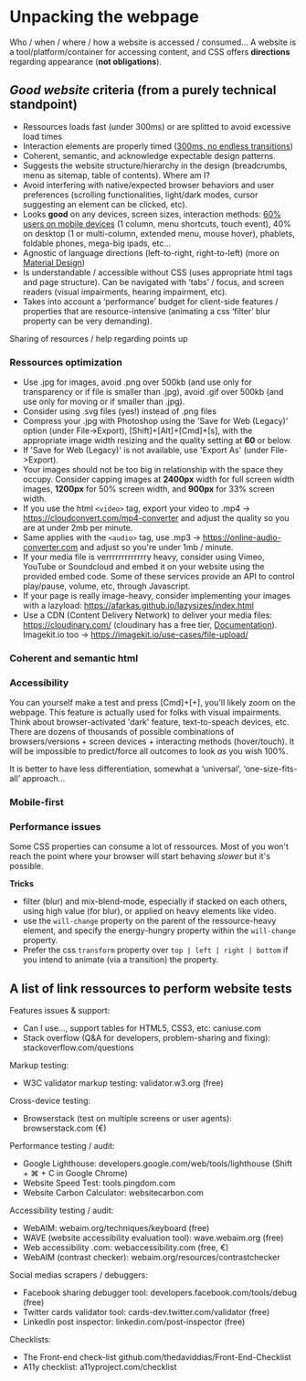 # Unpacking the webpage

Who / when / where / how a website is accessed / consumed…
A website is a tool/platform/container for accessing content, and CSS offers **directions** regarding appearance (**not obligations**).

## *Good website* criteria (from a purely technical standpoint)

- Ressources loads fast (under 300ms) or are splitted to avoid excessive load times
- Interaction elements are properly timed ([300ms, no endless transitions](https://ux.stackexchange.com/questions/66604/optimal-duration-for-animating-transitions ))
- Coherent, semantic, and acknowledge expectable design patterns.
- Suggests the website structure/hierarchy in the design (breadcrumbs, menu as sitemap, table of contents). Where am I?
- Avoid interfering with native/expected browser behaviors and user preferences (scrolling functionalities, light/dark modes, cursor suggesting an element can be clicked, etc). 
- Looks **good** on any devices, screen sizes, interaction methods: [60% users on mobile devices](https://gs.statcounter.com/platform-market-share/desktop-mobile-tablet) (1 column, menu shortcuts, touch event), 40% on desktop (1 or multi-column, extended menu, mouse hover), phablets, foldable phones, mega-big ipads, etc…
- Agnostic of language directions (left-to-right, right-to-left) (more on [Material Design](https://material.io/design/usability/bidirectionality.html#mirroring-layout))
- Is understandable / accessible without CSS (uses appropriate html tags and page structure). Can be navigated with ‘tabs’ / focus, and screen readers (visual impairments, hearing impairment, etc).
- Takes into account a ‘performance’ budget for client-side features / properties that are resource-intensive (animating a css ‘filter’ blur property can be very demanding).

Sharing of resources / help regarding points up

### Ressources optimization

- Use .jpg for images, avoid .png over 500kb (and use only for transparency or if file is smaller than .jpg), avoid .gif over 500kb (and use only for moving or if smaller than .jpg).
- Consider using .svg files (yes!) instead of .png files
- Compress your .jpg with Photoshop using the 'Save for Web (Legacy)' option (under File->Export), [Shift]+[Alt]+[Cmd]+[s], with the appropriate image width resizing and the quality setting at **60** or below.
- If 'Save for Web (Legacy)' is not available, use 'Export As' (under File->Export).
- Your images should not be too big in relationship with the space they occupy. Consider capping images at **2400px** width for full screen width images, **1200px** for 50% screen width, and **900px** for 33% screen width.
- If you use the html `<video>` tag, export your video to .mp4 -> https://cloudconvert.com/mp4-converter and adjust the quality so you are at under 2mb per minute.
- Same applies with the `<audio>` tag, use .mp3 -> https://online-audio-converter.com and adjust so you're under 1mb / minute.
- If your media file is verrrrrrrrrrrrry heavy, consider using Vimeo, YouTube or Soundcloud and embed it on your website using the provided embed code. Some of these services provide an API to control play/pause, volume, etc, through Javascript.
- If your page is really image-heavy, consider implementing your images with a lazyload: https://afarkas.github.io/lazysizes/index.html
- Use a CDN (Content Delivery Network) to deliver your media files: https://cloudinary.com/ (cloudinary has a free tier, [Documentation](https://cloudinary.com/documentation/image_optimization)). Imagekit.io too -> https://imagekit.io/use-cases/file-upload/

### Coherent and semantic html

### Accessibility

You can yourself make a test and press [Cmd]+[+], you'll likely zoom on the webpage. This feature is actually used for folks with visual impairments. Think about browser-activated 'dark' feature, text-to-speach devices, etc. There are dozens of thousands of possible combinations of browsers/versions + screen devices + interacting methods (hover/touch). It will be impossible to predict/force all outcomes to look *as* you wish 100%.

It is better to have less differentiation, somewhat a ‘universal’, ‘one-size-fits-all’ approach…

### Mobile-first

### Performance issues

Some CSS properties can consume a lot of ressources. Most of you won't reach the point where your browser will start behaving *slower* but it's possible.

**Tricks**

- filter (blur) and mix-blend-mode, especially if stacked on each others, using high value (for blur), or applied on heavy elements like video.
- use the `will-change` property on the parent of the ressource-heavy element, and specify the energy-hungry property within the `will-change` property.
- Prefer the css `transform` property over `top | left | right | bottom` if you intend to animate (via a transition) the property.
  
## A list of link ressources to perform website tests

Features issues & support:

- Can I use…, support tables for HTML5, CSS3, etc: caniuse.com
- Stack overflow (Q&A for developers, problem-sharing and fixing): stackoverflow.com/questions

Markup testing:

- W3C validator markup testing: validator.w3.org (free)

Cross-device testing:

- Browserstack (test on multiple screens or user agents): browserstack.com (€)

Performance testing / audit:

- Google Lighthouse: developers.google.com/web/tools/lighthouse (Shift + ⌘ + C in Google Chrome)
- Website Speed Test: tools.pingdom.com
- Website Carbon Calculator: websitecarbon.com

Accessibility testing / audit:

- WebAIM: webaim.org/techniques/keyboard (free)
- WAVE (website accessibility evaluation tool): wave.webaim.org (free)
- Web accessibility .com: webaccessibility.com (free, €)
- WebAIM (contrast checker): webaim.org/resources/contrastchecker

Social medias scrapers / debuggers:

- Facebook sharing debugger tool: developers.facebook.com/tools/debug (free)
- Twitter cards validator tool: cards-dev.twitter.com/validator (free)
- LinkedIn post inspector: linkedin.com/post-inspector (free)

Checklists:

- The Front-end check-list github.com/thedaviddias/Front-End-Checklist
- A11y checklist: a11yproject.com/checklist
